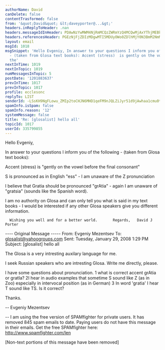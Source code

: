 ```yaml
---
authorName: David
canDelete: false
contentTrasformed: false
from: '&quot;David&quot; &lt;daveyporter@...&gt;'
headers.inReplyToHeader: .nan
headers.messageIdInHeader: PDAwNzYwMWM4NjRmMCQzZWRmYzQ4MCQwMjAxYThjMEBkYXZpZD4=
headers.referencesHeader: PGEzNjFjZDIzMDgwMTI5MDUyOWo0ZDlhMjY0N3BmM2NmMTYwNDM1NzI4ODQwQG1haWwuZ21haWwuY29tPg==
layout: email
msgId: 1018
msgSnippet: 'Hello Evgeniy, In answer to your questions I inform you of the following
  - (taken from Glosa text books): Accent (stress)  is gently on the vowel before
  the'
nextInTime: 1019
nextInTopic: 1019
numMessagesInTopic: 5
postDate: '1201883637'
prevInTime: 1017
prevInTopic: 1017
profile: ecclesonc
replyTo: LIST
senderId: -LSsKH9NgFLowu_ZMIp2toCHJN6MHD1qeFM9nJQLZiJyr51d9jAwhaa1cmu0tZV5k7CGXE4b9udYstJaD7CIekauCvhKPrDA9g
spamInfo.isSpam: false
spamInfo.reason: '12'
systemMessage: false
title: 'Re: [glosalist] hello all'
topicId: 1017
userId: 335799855
---
```


Hello Evgeniy,

   In answer to your questions I inform you of the following - (taken from Glosa text books):
   
  Accent (stress)  is "gently on the vowel before the final consonant"

  S is pronounced as in English "ess" - I am unaware of the Z pronunciation

  I believe that Gratia should be pronounced "grAtia" - again I am unaware of "gratsia" (sounds like the Spanish word).

I am no authority on Glosa and can only tell you what is said in my text books - I would be interested if any other Glosa speakers give you different 
information.   
   
      Wishing you well and for a better world.       Regards,   David J Porter

  


---- Original Message ----- 
  From: Evgeniy Mezentsev 
  To: glosalist@yahoogroups.com 
  Sent: Tuesday, January 29, 2008 1:29 PM
  Subject: [glosalist] hello all


  The Glosa is a very intresting auxilary language for me.

  I seek Russian speakers who are intresting Glosa. Write me directly, please.

  I have some questions about pronunciation.
  1 what is correct accent grAtia or gratIa?
  2I hear in audio examples that sometime S sound like Z (as in Zoo)
  especially in intervocal position (as in German)
  3 In word 'gratia' I hear T sound like TS. Is it correct?

  Thanks.

  -- 
  Evgeniy Mezentsev


   

-- 
I am using the free version of SPAMfighter for private users.
It has removed 845 spam emails to date.
Paying users do not have this message in their emails.
Get the free SPAMfighter here: http://www.spamfighter.com/len


[Non-text portions of this message have been removed]



